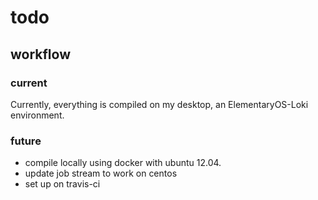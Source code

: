 # todo

## workflow

### current
Currently, everything is compiled on my desktop, an ElementaryOS-Loki environment.

### future
* compile locally using docker with ubuntu 12.04. 
* update job stream to work on centos
* set up on travis-ci




